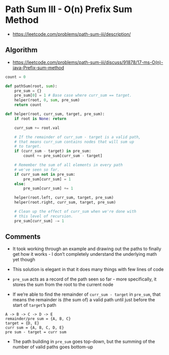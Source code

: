 # Path Sum III - O(n) Prefix Sum Method

* https://leetcode.com/problems/path-sum-iii/description/

## Algorithm

* https://leetcode.com/problems/path-sum-iii/discuss/91878/17-ms-O(n)-java-Prefix-sum-method

```py
count = 0

def pathSum(root, sum):
	pre_sum = {}
	pre_sum[0] = 1 # Base case where curr_sum == target.
	helper(root, 0, sum, pre_sum)
	return count

def helper(root, curr_sum, target, pre_sum):
	if root is None: return

	curr_sum += root.val

	# If the remainder of curr_sum - target is a valid path,
	# that means curr_sum contains nodes that will sum up
	# to target.
	if (curr_sum - target) in pre_sum:
		count += pre_sum[curr_sum - target]

	# Remember the sum of all elements in every path
	# we've seen so far.
	if curr_sum not in pre_sum:
		pre_sum[curr_sum] = 1
	else:
		pre_sum[curr_sum] += 1

	helper(root.left, curr_sum, target, pre_sum)
	helper(root.right, curr_sum, target, pre_sum)

	# Clean up the effect of curr_sum when we're done with
	# this level of recursion.
	pre_sum[curr_sum] -= 1
```

## Comments

* It took working through an example and drawing out the paths to finally get how it works - I don’t completely understand the underlying math yet though
* This solution is elegant in that it does many things with few lines of code

* `pre_sum` acts as a record of the path seen so far - more specifically, it stores the sum from the root to the current node
* If we’re able to find the remainder of `curr_sum - target` in `pre_sum`, that means the remainder is (the sum of) a valid path until just before the start of `target`’s path

```
A -> B -> C -> D -> E
remainder/pre sum = {A, B, C}
target = {D, E}
curr sum = {A, B, C, D, E}
pre sum - target = curr sum
```

* The path building in `pre_sum` goes top-down, but the summing of the number of valid paths goes bottom-up

